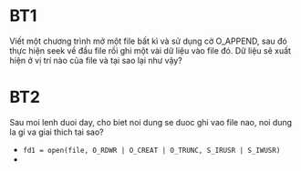 # BT1
Viết một chương trình mở một file bất kì và sử dụng cờ O_APPEND, sau đó thực hiện seek về đầu file rồi ghi một vài dữ  liệu vào file đó. Dữ liệu sẽ xuất hiện ở vị trí nào của file và tại sao lại như vậy?
</br>
# BT2
Sau moi lenh duoi day, cho biet noi dung se duoc ghi vao file nao, noi dung la gi va giai thich tai sao?
- `fd1 = open(file, O_RDWR | O_CREAT | O_TRUNC, S_IRUSR | S_IWUSR)`
-
